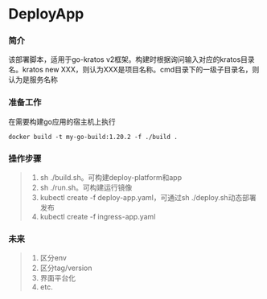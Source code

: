# DeployApp #
### 简介 ###
该部署脚本，适用于go-kratos v2框架。构建时根据询问输入对应的kratos目录名。kratos new XXX，则认为XXX是项目名称。cmd目录下的一级子目录名，则认为是服务名称

### 准备工作 ###
在需要构建go应用的宿主机上执行
```
docker build -t my-go-build:1.20.2 -f ./build .
```

### 操作步骤 ###
>1. sh ./build.sh。可构建deploy-platform和app
>2. sh ./run.sh。可构建运行镜像
>3. kubectl create -f deploy-app.yaml，可通过sh ./deploy.sh动态部署发布
>4. kubectl create -f ingress-app.yaml

### 未来 ###
>1. 区分env
>2. 区分tag/version
>3. 界面平台化
>4. etc.